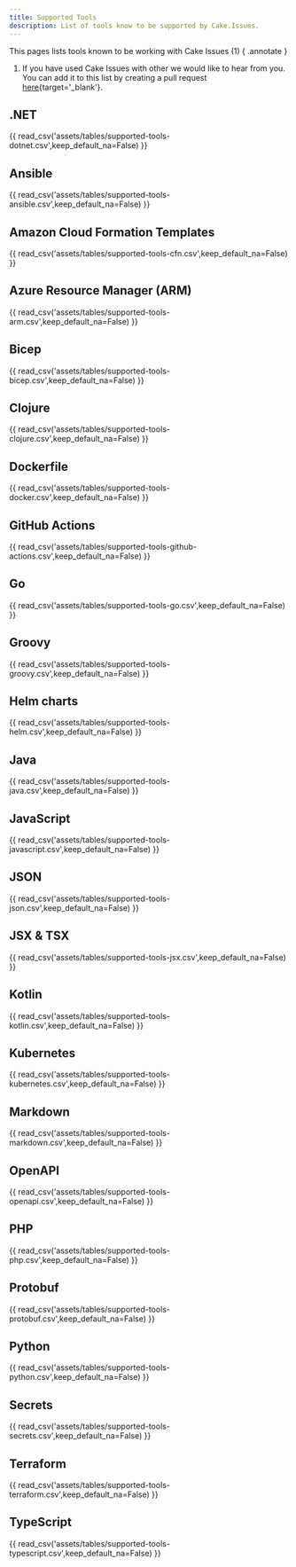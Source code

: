 ```yaml
---
title: Supported Tools
description: List of tools know to be supported by Cake.Issues.
---
```


This pages lists tools known to be working with Cake Issues (1)
{ .annotate }

1.  If you have used Cake Issues with other we would like to hear from you.
    You can add it to this list by creating a pull request [here](https://github.com/cake-contrib/Cake.Issues/tree/develop/docs/input/documentation/assets/tables/){target='_blank'}.

## .NET

{{ read_csv('assets/tables/supported-tools-dotnet.csv',keep_default_na=False) }}

## Ansible

{{ read_csv('assets/tables/supported-tools-ansible.csv',keep_default_na=False) }}

## Amazon Cloud Formation Templates

{{ read_csv('assets/tables/supported-tools-cfn.csv',keep_default_na=False) }}

## Azure Resource Manager (ARM)

{{ read_csv('assets/tables/supported-tools-arm.csv',keep_default_na=False) }}

## Bicep

{{ read_csv('assets/tables/supported-tools-bicep.csv',keep_default_na=False) }}

## Clojure

{{ read_csv('assets/tables/supported-tools-clojure.csv',keep_default_na=False) }}

## Dockerfile

{{ read_csv('assets/tables/supported-tools-docker.csv',keep_default_na=False) }}

## GitHub Actions

{{ read_csv('assets/tables/supported-tools-github-actions.csv',keep_default_na=False) }}

## Go

{{ read_csv('assets/tables/supported-tools-go.csv',keep_default_na=False) }}

## Groovy

{{ read_csv('assets/tables/supported-tools-groovy.csv',keep_default_na=False) }}

## Helm charts

{{ read_csv('assets/tables/supported-tools-helm.csv',keep_default_na=False) }}

## Java

{{ read_csv('assets/tables/supported-tools-java.csv',keep_default_na=False) }}

## JavaScript

{{ read_csv('assets/tables/supported-tools-javascript.csv',keep_default_na=False) }}

## JSON

{{ read_csv('assets/tables/supported-tools-json.csv',keep_default_na=False) }}

## JSX & TSX

{{ read_csv('assets/tables/supported-tools-jsx.csv',keep_default_na=False) }}

## Kotlin

{{ read_csv('assets/tables/supported-tools-kotlin.csv',keep_default_na=False) }}

## Kubernetes

{{ read_csv('assets/tables/supported-tools-kubernetes.csv',keep_default_na=False) }}

## Markdown

{{ read_csv('assets/tables/supported-tools-markdown.csv',keep_default_na=False) }}

## OpenAPI

{{ read_csv('assets/tables/supported-tools-openapi.csv',keep_default_na=False) }}

## PHP

{{ read_csv('assets/tables/supported-tools-php.csv',keep_default_na=False) }}

## Protobuf

{{ read_csv('assets/tables/supported-tools-protobuf.csv',keep_default_na=False) }}

## Python

{{ read_csv('assets/tables/supported-tools-python.csv',keep_default_na=False) }}

## Secrets

{{ read_csv('assets/tables/supported-tools-secrets.csv',keep_default_na=False) }}

## Terraform

{{ read_csv('assets/tables/supported-tools-terraform.csv',keep_default_na=False) }}

## TypeScript

{{ read_csv('assets/tables/supported-tools-typescript.csv',keep_default_na=False) }}

